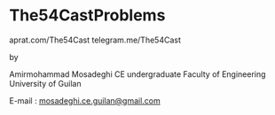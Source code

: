 # The54CastProblems

aprat.com/The54Cast
telegram.me/The54Cast

by

Amirmohammad Mosadeghi
CE undergraduate
Faculty of Engineering
University of Guilan

E-mail : mosadeghi.ce.guilan@gmail.com
